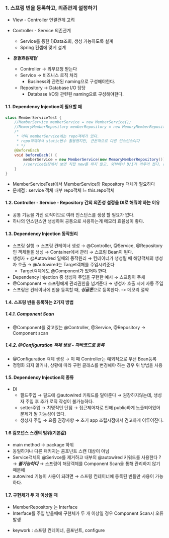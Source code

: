 ### 1. 스프링 빈을 등록하고, 의존관계 설정하기
- View - Controller 연결관계 고려
- Controller - Service 의존관계
    - Service를 통한 1)Data조회, 생성 가능하도록 설계
    - Spring 컨셉에 맞게 설계 
 
- ***정형화된패턴***
    - Controller → 외부요청 받는다
    - Service → 비즈니스 로직 처리
        - Business와 관련된 naming으로 구성해야한다.
    - Repository → Database I/O 담당
        - Database I/O와 관련된 naming으로 구성해야한다.
    
#### 1.1. Dependency Injection이 필요할 때
```java
class MemberServiceTest {
    //MemberService memberService = new MemberService();
    //MemoryMemberRepository memberRepository = new MemoryMemberRepository();
    /*
     * 이미 memberService에는 repo객체가 있다. 
     * repo객체에서 static변수 활용했지만, 근본적으로 다른 인스턴스이다
     * */
    @BeforeEach
    void beforeEach() {
        memberService = new MemberService(new MemoryMemberRepository());
        //service입장에서 보면 직접 new를 하지 않고, 외부에서 D/I가 이루어 졌다. by developer
    }
}
```
- MemberServiceTest에서 MemberService와 Repository 객체가 필요하다
- 문제점 : service 객체 내부 repo객체 != this.repo객체

#### 1.2. Controller - Service - Repository 간의 의존성 설정을 DI로 해줘야 하는 이유
- 공통 기능을 가진 로직이므로 여러 인스턴스를 생성 할 필요가 없다.
- 하나의 인스턴스만 생성하여 공통으로 사용하는게 메모리 효율성이 좋다.

#### 1.3. Dependency Injection 동작원리
- 스프링 실행 → 스프링 컨테이너 생성 → @Controller, @Service, @Repository 인 객체들을 생성 → Container에서 관리 → 스프링 Bean이 된다.
- 생성자 + @Autowired 일때의 동작원리 → 컨테이너가 생성될 때 해당객체의 생성자 호출 → @Autowired는 Target객체를 주입시켜준다
    - Target객체에도 @Component가 있어야 한다.
- Dependency Injection 중 생성자 주입을 구현한 예시 → 스프링이 주체
- @Component → 스프링에게 관리권한을 넘겨준다 → 생성자 호출 시에 자동 주입
- 스프링은 컨테이너에 빈을 등록할 때, ***싱글톤***으로 등록한다. -> 메모리 절약
#### 1.4. 스프링 빈을 등록하는 2가지 방법
##### 1.4.1. Component Scan
- @Component를 갖고있는 @Controller, @Service, @Repository → Component scan

##### 1.4.2. @Configuration 객체 생성 - 자바코드로 등록
- @Configuration 객체 생성 → 이 때 Controller는 예외적으로 우선 Bean등록
- 정형화 되지 않거나, 상황에 따라 구현 클래스를 변경해야 하는 경우 위 방법을 사용

#### 1.5. Dependency Injection의 종류
- DI
    - 필드주입 → 필드에 @autowired 키워드를 달아준다 → 권장하지않는데, 생성자 주입 후 추가 로직 작성이 불가능하다.
    - setter주입 → 치명적인 단점 → 접근제어자로 인해 public하게 노출되어있어 문제가 될 가능성이 있다.
    - 생성자 주입 → 요즘 권장사항 → 초기 app 조립시점에서 견고하게 이루어진다.

#### 1.6 컴포넌스 스캔의 범위(기본값)
- main method → package 하위
- 동일하거나 다른 패키지는 콤포넌트 스캔 대상이 아님
- Service객체의 @Serivce를 제거하고 내부의 @autowired 키워드를 사용한다 ? → ***불가능하다*** 
  → 스프링이 해당객체를 Component Scan을 통해 관리하지 않기 때문에
- autowired 기능이 사용이 되려면 → 스프링 컨테이너에 등록된 빈들만 사용이 가능하다. 

#### 1.7. 구현체가 두 개 이상일 때
- MemberRepository 는 Interface
- Interface를 주입 받을때에 구현체가 두 개 이상일 경우 Component Scan시 오류발생

* keywork : 스프링 컨테이너, 콤포넌트, configure